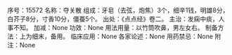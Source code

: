 序号：15572
名称：夺关散
组成：牙皂（去弦，炮焦）3个，细辛1钱，明雄8分，白芥子8分，寸香10分，僵蚕5个。
出处：《点点经》卷二。
主治：发痫中痰，人事不知。
加减：None
功效：None
用法用量：以竹筒吹鼻，男左女右。
制备方法：上为细末，备用。
临床应用：None
各家论述：None
用药禁忌：None
附注：None

